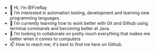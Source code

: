 - 👋 Hi, I’m @FireRay
- 👀 I’m interested in automation testing, development and learning new programming languages. 
- 🌱 I’m currently learning how to work better with Git and Github using terminal commands and becoming better at Java. 
- 💞️ I’m looking to collaborate on pretty much everything that makes me better when it comes to computers 
- 📫 How to reach me; it's best to find me here on Github. 

<!---
FireRay/FireRay is a ✨ special ✨ repository because its `README.md` (this file) appears on your GitHub profile.
You can click the Preview link to take a look at your changes.
--->
